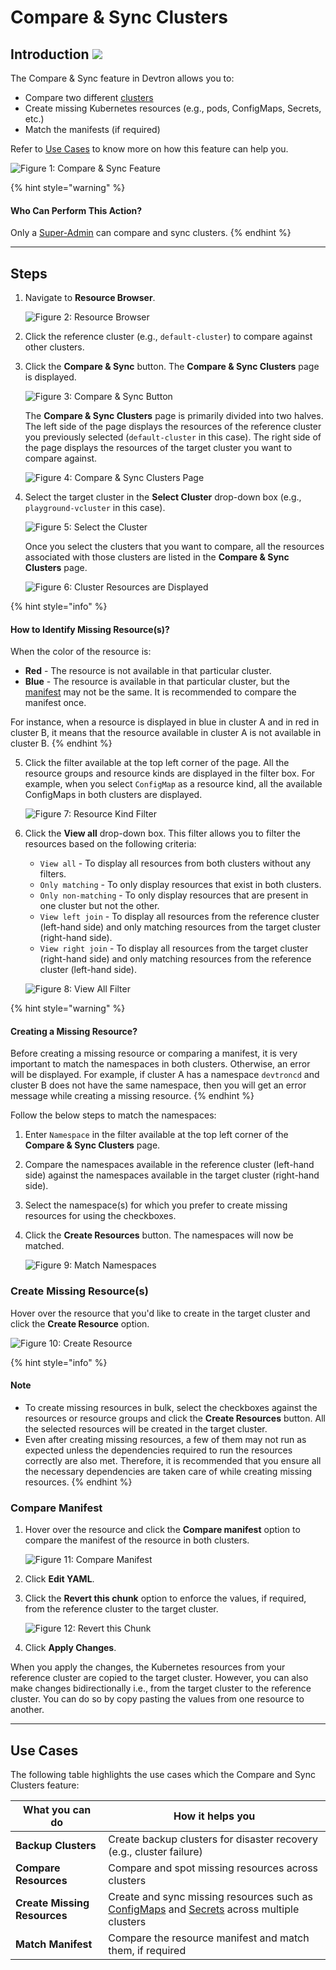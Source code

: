 # Compare & Sync Clusters

## Introduction [![](https://devtron-public-asset.s3.us-east-2.amazonaws.com/images/elements/EnterpriseTag.svg)](https://devtron.ai/pricing)

The Compare & Sync feature in Devtron allows you to:

* Compare two different [clusters](../../reference/glossary.md#cluster)
* Create missing Kubernetes resources (e.g., pods, ConfigMaps, Secrets, etc.)
* Match the manifests (if required)

Refer to [Use Cases](compare-and-sync.md#use-cases) to know more on how this feature can help you.

![Figure 1: Compare & Sync Feature](https://devtron-public-asset.s3.us-east-2.amazonaws.com/images/kubernetes-resource-browser/compare-sync-highlighted.jpg)

{% hint style="warning" %}
#### Who Can Perform This Action?

Only a [Super-Admin](../global-configurations/authorization/user-access.md#grant-super-admin-permission) can compare and sync clusters.
{% endhint %}

***

## Steps

1.  Navigate to **Resource Browser**.

    ![Figure 2: Resource Browser](https://devtron-public-asset.s3.us-east-2.amazonaws.com/images/kubernetes-resource-browser/k8s-resource-browser.jpg)
2. Click the reference cluster (e.g., `default-cluster`) to compare against other clusters.
3.  Click the **Compare & Sync** button. The **Compare & Sync Clusters** page is displayed.

    ![Figure 3: Compare & Sync Button](https://devtron-public-asset.s3.us-east-2.amazonaws.com/images/kubernetes-resource-browser/compare-sync-highlighted.jpg)

    The **Compare & Sync Clusters** page is primarily divided into two halves. The left side of the page displays the resources of the reference cluster you previously selected (`default-cluster` in this case). The right side of the page displays the resources of the target cluster you want to compare against.

    ![Figure 4: Compare & Sync Clusters Page](https://devtron-public-asset.s3.us-east-2.amazonaws.com/images/kubernetes-resource-browser/compare-sync-home.jpg)
4.  Select the target cluster in the **Select Cluster** drop-down box (e.g., `playground-vcluster` in this case).

    ![Figure 5: Select the Cluster](https://devtron-public-asset.s3.us-east-2.amazonaws.com/images/kubernetes-resource-browser/select-cluster-option.jpg)

    Once you select the clusters that you want to compare, all the resources associated with those clusters are listed in the **Compare & Sync Clusters** page.

    ![Figure 6: Cluster Resources are Displayed](https://devtron-public-asset.s3.us-east-2.amazonaws.com/images/kubernetes-resource-browser/resources-displayed.jpg)

{% hint style="info" %}
#### How to Identify Missing Resource(s)?

When the color of the resource is:

* **Red** - The resource is not available in that particular cluster.
* **Blue** - The resource is available in that particular cluster, but the [manifest](../../reference/glossary.md#manifest) may not be the same. It is recommended to compare the manifest once.

For instance, when a resource is displayed in blue in cluster A and in red in cluster B, it means that the resource available in cluster A is not available in cluster B.
{% endhint %}

5.  Click the filter available at the top left corner of the page. All the resource groups and resource kinds are displayed in the filter box. For example, when you select `ConfigMap` as a resource kind, all the available ConfigMaps in both clusters are displayed.

    ![Figure 7: Resource Kind Filter](https://devtron-public-asset.s3.us-east-2.amazonaws.com/images/kubernetes-resource-browser/resource-group-filterbox.jpg)
6.  Click the **View all** drop-down box. This filter allows you to filter the resources based on the following criteria:

    * `View all` - To display all resources from both clusters without any filters.
    * `Only matching` - To only display resources that exist in both clusters.
    * `Only non-matching` - To only display resources that are present in one cluster but not the other.
    * `View left join` - To display all resources from the reference cluster (left-hand side) and only matching resources from the target cluster (right-hand side).
    * `View right join` - To display all resources from the target cluster (right-hand side) and only matching resources from the reference cluster (left-hand side).

    ![Figure 8: View All Filter](https://devtron-public-asset.s3.us-east-2.amazonaws.com/images/kubernetes-resource-browser/view-all-filterbox.jpg)

{% hint style="warning" %}
#### Creating a Missing Resource?

Before creating a missing resource or comparing a manifest, it is very important to match the namespaces in both clusters. Otherwise, an error will be displayed. For example, if cluster A has a namespace `devtroncd` and cluster B does not have the same namespace, then you will get an error message while creating a missing resource.
{% endhint %}

Follow the below steps to match the namespaces:

1. Enter `Namespace` in the filter available at the top left corner of the **Compare & Sync Clusters** page.
2. Compare the namespaces available in the reference cluster (left-hand side) against the namespaces available in the target cluster (right-hand side).
3. Select the namespace(s) for which you prefer to create missing resources for using the checkboxes.
4.  Click the **Create Resources** button. The namespaces will now be matched.

    ![Figure 9: Match Namespaces](https://devtron-public-asset.s3.us-east-2.amazonaws.com/images/kubernetes-resource-browser/sync-namespaces.gif)

### Create Missing Resource(s)

Hover over the resource that you'd like to create in the target cluster and click the **Create Resource** option.

![Figure 10: Create Resource](https://devtron-public-asset.s3.us-east-2.amazonaws.com/images/kubernetes-resource-browser/create-resource.jpg)

{% hint style="info" %}
#### Note

* To create missing resources in bulk, select the checkboxes against the resources or resource groups and click the **Create Resources** button. All the selected resources will be created in the target cluster.
* Even after creating missing resources, a few of them may not run as expected unless the dependencies required to run the resources correctly are also met. Therefore, it is recommended that you ensure all the necessary dependencies are taken care of while creating missing resources.
{% endhint %}

### Compare Manifest

1.  Hover over the resource and click the **Compare manifest** option to compare the manifest of the resource in both clusters.

    ![Figure 11: Compare Manifest](https://devtron-public-asset.s3.us-east-2.amazonaws.com/images/kubernetes-resource-browser/compare-manifest.jpg)
2. Click **Edit YAML**.
3.  Click the **Revert this chunk** option to enforce the values, if required, from the reference cluster to the target cluster.

    ![Figure 12: Revert this Chunk](https://devtron-public-asset.s3.us-east-2.amazonaws.com/images/kubernetes-resource-browser/compare-manifest.gif)
4. Click **Apply Changes**.

When you apply the changes, the Kubernetes resources from your reference cluster are copied to the target cluster. However, you can also make changes bidirectionally i.e., from the target cluster to the reference cluster. You can do so by copy pasting the values from one resource to another.

***

## Use Cases

The following table highlights the use cases which the Compare and Sync Clusters feature:

| **What you can do**          | **How it helps you**                                                                                                                                                       |
| ---------------------------- | -------------------------------------------------------------------------------------------------------------------------------------------------------------------------- |
| **Backup Clusters**          | Create backup clusters for disaster recovery (e.g., cluster failure)                                                                                                       |
| **Compare Resources**        | Compare and spot missing resources across clusters                                                                                                                         |
| **Create Missing Resources** | Create and sync missing resources such as [ConfigMaps](../../reference/glossary.md#configmaps) and [Secrets](../../reference/glossary.md#secrets) across multiple clusters |
| **Match Manifest**           | Compare the resource manifest and match them, if required                                                                                                                  |
